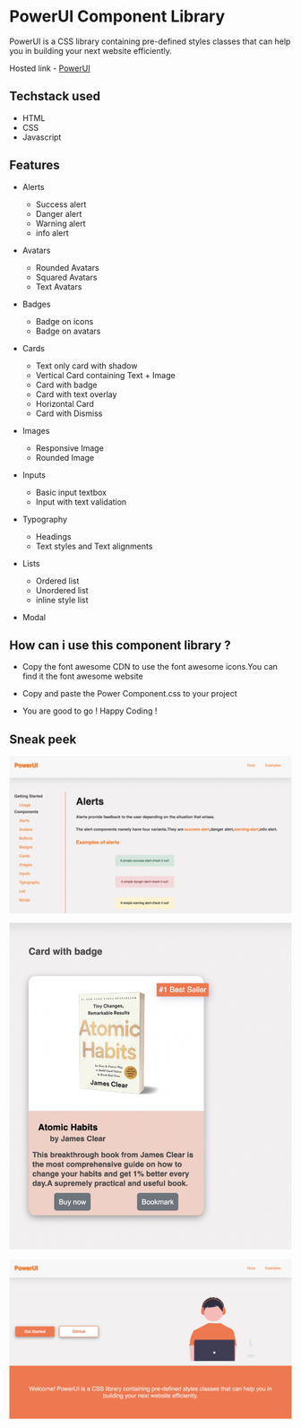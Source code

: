 # PowerUI Component Library

PowerUI is a CSS library containing pre-defined styles classes that can help you in building your next website efficiently.

Hosted link - [PowerUI](https://powerui.netlify.app/)

## Techstack used


* HTML
* CSS
* Javascript


## Features


- Alerts

  - Success alert
  - Danger alert
  - Warning alert
  - info alert

- Avatars
   
   - Rounded Avatars
   - Squared Avatars
   - Text Avatars

- Badges

   - Badge on icons
   - Badge on avatars

- Cards
 
  - Text only card with shadow
  - Vertical Card containing Text + Image
  - Card with badge
  - Card with text overlay
  - Horizontal Card
  - Card with Dismiss

- Images
  - Responsive Image
  - Rounded Image

- Inputs
  - Basic input textbox
  - Input with text validation

- Typography

  - Headings
  - Text styles and Text alignments

- Lists

  - Ordered list
  - Unordered list
  - inline style list

- Modal



## How can i use this component library ?


- Copy the font awesome CDN to use the font awesome icons.You can find it the font awesome website

- Copy and paste the Power Component.css to your project 
  
- You are good to go ! Happy Coding !

## Sneak peek


![doc](/images/doc-page.png)

![doc](/images/Card-comp.png)

![doc](/images/Landing-page.png)






